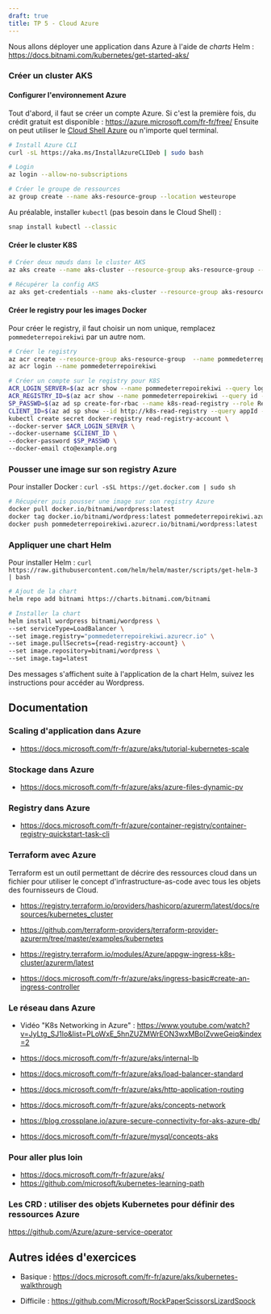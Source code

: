 ```yaml
---
draft: true
title: TP 5 - Cloud Azure
---
```


Nous allons déployer une application dans Azure à l'aide de *charts* Helm : https://docs.bitnami.com/kubernetes/get-started-aks/

### Créer un cluster AKS 

#### Configurer l'environnement Azure 


Tout d'abord, il faut se créer un compte Azure. Si c'est la première fois, du crédit gratuit est disponible : https://azure.microsoft.com/fr-fr/free/
Ensuite on peut utiliser le [Cloud Shell Azure](https://shell.azure.com/bash) ou n'importe quel terminal.

```bash
# Install Azure CLI
curl -sL https://aka.ms/InstallAzureCLIDeb | sudo bash

# Login
az login --allow-no-subscriptions

# Créer le groupe de ressources
az group create --name aks-resource-group --location westeurope
```


Au préalable, installer `kubectl` (pas besoin dans le Cloud Shell) :
```bash
snap install kubectl --classic
```

#### Créer le cluster K8S


```bash
# Créer deux nœuds dans le cluster AKS
az aks create --name aks-cluster --resource-group aks-resource-group --node-count 2 --generate-ssh-keys

# Récupérer la config AKS
az aks get-credentials --name aks-cluster --resource-group aks-resource-group
```

#### Créer le registry pour les images Docker

Pour créer le registry, il faut choisir un nom unique, remplacez `pommedeterrepoirekiwi` par un autre nom.

```bash
# Créer le registry
az acr create --resource-group aks-resource-group  --name pommedeterrepoirekiwi --sku Basic
az acr login --name pommedeterrepoirekiwi

# Créer un compte sur le registry pour K8S
ACR_LOGIN_SERVER=$(az acr show --name pommedeterrepoirekiwi --query loginServer --output tsv)
ACR_REGISTRY_ID=$(az acr show --name pommedeterrepoirekiwi --query id --output tsv)
SP_PASSWD=$(az ad sp create-for-rbac --name k8s-read-registry --role Reader --scopes $ACR_REGISTRY_ID --query password --output tsv)
CLIENT_ID=$(az ad sp show --id http://k8s-read-registry --query appId --output tsv)
kubectl create secret docker-registry read-registry-account \
--docker-server $ACR_LOGIN_SERVER \
--docker-username $CLIENT_ID \
--docker-password $SP_PASSWD \
--docker-email cto@example.org
```

### Pousser une image sur son registry Azure

Pour installer Docker : `curl -sSL https://get.docker.com | sudo sh` 

```bash
# Récupérer puis pousser une image sur son registry Azure
docker pull docker.io/bitnami/wordpress:latest
docker tag docker.io/bitnami/wordpress:latest pommedeterrepoirekiwi.azurecr.io/bitnami/wordpress:latest
docker push pommedeterrepoirekiwi.azurecr.io/bitnami/wordpress:latest
```

### Appliquer une chart Helm

Pour installer Helm : `curl https://raw.githubusercontent.com/helm/helm/master/scripts/get-helm-3 | bash`

```bash
# Ajout de la chart
helm repo add bitnami https://charts.bitnami.com/bitnami

# Installer la chart
helm install wordpress bitnami/wordpress \
--set serviceType=LoadBalancer \
--set image.registry="pommedeterrepoirekiwi.azurecr.io" \
--set image.pullSecrets={read-registry-account} \
--set image.repository=bitnami/wordpress \
--set image.tag=latest

```

Des messages s'affichent suite à l'application de la chart Helm, suivez les instructions pour accéder au Wordpress.

## Documentation
### Scaling d'application dans Azure

- https://docs.microsoft.com/fr-fr/azure/aks/tutorial-kubernetes-scale

### Stockage dans Azure

- https://docs.microsoft.com/fr-fr/azure/aks/azure-files-dynamic-pv

<!-- https://docs.microsoft.com/fr-fr/azure/aks/azure-files-dynamic-pv
https://docs.microsoft.com/fr-fr/azure/aks/azure-disks-dynamic-pv
https://docs.microsoft.com/fr-fr/azure/aks/concepts-storage -->

### Registry dans Azure

- https://docs.microsoft.com/fr-fr/azure/container-registry/container-registry-quickstart-task-cli

### Terraform avec Azure
Terraform est un outil permettant de décrire des ressources cloud dans un fichier pour utiliser le concept d'infrastructure-as-code avec tous les objets des fournisseurs de Cloud.

- https://registry.terraform.io/providers/hashicorp/azurerm/latest/docs/resources/kubernetes_cluster
- https://github.com/terraform-providers/terraform-provider-azurerm/tree/master/examples/kubernetes

- https://registry.terraform.io/modules/Azure/appgw-ingress-k8s-cluster/azurerm/latest
- https://docs.microsoft.com/fr-fr/azure/aks/ingress-basic#create-an-ingress-controller


### Le réseau dans Azure
- Vidéo "K8s Networking in Azure" : https://www.youtube.com/watch?v=JyLtg_SJ1lo&list=PLoWxE_5hnZUZMWrEON3wxMBoIZvweGeiq&index=2
  
- https://docs.microsoft.com/fr-fr/azure/aks/internal-lb
- https://docs.microsoft.com/fr-fr/azure/aks/load-balancer-standard
- https://docs.microsoft.com/fr-fr/azure/aks/http-application-routing
- https://docs.microsoft.com/fr-fr/azure/aks/concepts-network
- https://blog.crossplane.io/azure-secure-connectivity-for-aks-azure-db/
- https://docs.microsoft.com/fr-fr/azure/mysql/concepts-aks


### Pour aller plus loin

- https://docs.microsoft.com/fr-fr/azure/aks/
- https://github.com/microsoft/kubernetes-learning-path

### Les CRD : utiliser des objets Kubernetes pour définir des ressources Azure
https://github.com/Azure/azure-service-operator

## Autres idées d'exercices
- Basique : https://docs.microsoft.com/fr-fr/azure/aks/kubernetes-walkthrough

- Difficile : https://github.com/Microsoft/RockPaperScissorsLizardSpock
